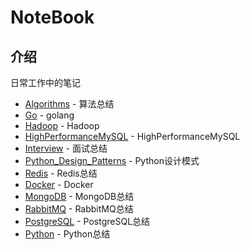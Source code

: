 # NoteBook

## 介绍

日常工作中的笔记

* [Algorithms](https://github.com/SulphurFH/NoteBook/tree/master/Algorithms) - 算法总结
* [Go](https://github.com/SulphurFH/NoteBook/tree/master/Go) - golang
* [Hadoop](https://github.com/SulphurFH/NoteBook/tree/master/Hadoop) - Hadoop
* [HighPerformanceMySQL](https://github.com/SulphurFH/NoteBook/tree/master/HighPerformanceMySQL) - HighPerformanceMySQL
* [Interview](https://github.com/SulphurFH/NoteBook/tree/master/Interview) - 面试总结
* [Python_Design_Patterns](https://github.com/SulphurFH/NoteBook/tree/master/Python_Design_Patterns) - Python设计模式
* [Redis](https://github.com/SulphurFH/NoteBook/tree/master/Redis) - Redis总结
* [Docker](https://github.com/SulphurFH/NoteBook/blob/master/Docker.md) - Docker
* [MongoDB](https://github.com/SulphurFH/NoteBook/blob/master/MongoDB.md) - MongoDB总结
* [RabbitMQ](https://github.com/SulphurFH/NoteBook/blob/master/RabbitMQ.md) - RabbitMQ总结
* [PostgreSQL](https://github.com/SulphurFH/NoteBook/blob/master/PostgreSQL.md) - PostgreSQL总结
* [Python](https://github.com/SulphurFH/NoteBook/blob/master/Python.md) - Python总结

